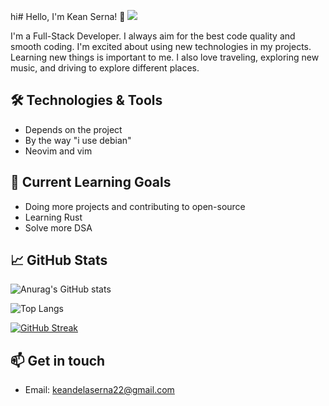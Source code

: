 hi# Hello, I'm Kean Serna! 👋 ![](https://komarev.com/ghpvc/?username=imkurosaki)


I'm a Full-Stack Developer. I always aim for the best code quality and smooth coding. I'm excited about using new technologies in my projects. Learning new things is important to me. I also love traveling, exploring new music, and driving to explore different places.

## 🛠️ Technologies & Tools

- Depends on the project
- By the way "i use debian"
- Neovim and vim

## 🌱 Current Learning Goals

- Doing more projects and contributing to open-source
- Learning Rust
- Solve more DSA

## 📈 GitHub Stats

![Anurag's GitHub stats](https://github-readme-stats.vercel.app/api?username=imkurosaki&show_icons=true&theme=tokyonight)

![Top Langs](https://github-readme-stats.vercel.app/api/top-langs/?username=anuraghazra&layout=compact&theme=tokyonight)

[![GitHub Streak](https://streak-stats.demolab.com?user=imkurosaki%20&theme=rising-sun&date_format=%5BY%20%5DM%20j&card_width=500&border=EBB502)](https://git.io/streak-stats)

## 📫 Get in touch

- Email: keandelaserna22@gmail.com
